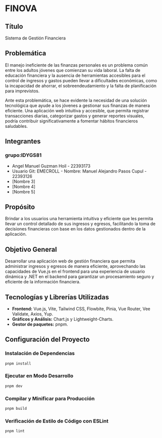 # FINOVA

## Título

Sistema de Gestión Financiera

## Problemática

El manejo ineficiente de las finanzas personales es un problema común entre los adultos jóvenes que comienzan su vida laboral. La falta de educación financiera y la ausencia de herramientas accesibles para el control de ingresos y gastos pueden llevar a dificultades económicas, como la incapacidad de ahorrar, el sobreendeudamiento y la falta de planificación para imprevistos.

Ante esta problemática, se hace evidente la necesidad de una solución tecnológica que ayude a los jóvenes a gestionar sus finanzas de manera eficiente. Una aplicación web intuitiva y accesible, que permita registrar transacciones diarias, categorizar gastos y generar reportes visuales, podría contribuir significativamente a fomentar hábitos financieros saludables.

## Integrantes

### grupo:IDYGS81

- Angel Manuel Guzman Hoil - 22393173
- Usuario Git: EMECROLL - Nombre: Manuel Alejandro Pasos Cupul - 22393126 
- [Nombre 3]
- [Nombre 4]
- [Nombre 5]

## Propósito

Brindar a los usuarios una herramienta intuitiva y eficiente que les permita llevar un control detallado de sus ingresos y egresos, facilitando la toma de decisiones financieras con base en los datos gestionados dentro de la aplicación.

## Objetivo General

Desarrollar una aplicación web de gestión financiera que permita administrar ingresos y egresos de manera eficiente, aprovechando las capacidades de Vue.js en el frontend para una experiencia de usuario dinámica y .NET en el backend para garantizar un procesamiento seguro y eficiente de la información financiera.

## Tecnologías y Librerías Utilizadas

- **Frontend:** Vue.js, Vite, Tailwind CSS, Flowbite, Pinia, Vue Router, Vee Validate, Axios, Yup.
- **Gráficos y Análisis:** Chart.js y Lightweight-Charts.
- **Gestor de paquetes:** pnpm.

## Configuración del Proyecto

### Instalación de Dependencias

```sh
pnpm install
```

### Ejecutar en Modo Desarrollo

```sh
pnpm dev
```

### Compilar y Minificar para Producción

```sh
pnpm build
```

### Verificación de Estilo de Código con ESLint

```sh
pnpm lint
```
